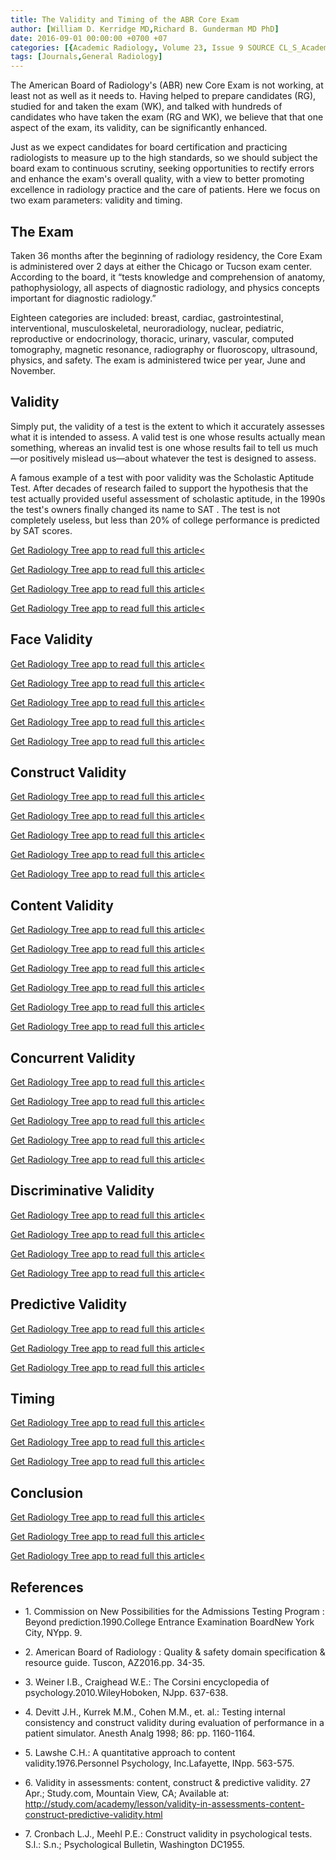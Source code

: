 ```yaml
---
title: The Validity and Timing of the ABR Core Exam
author: [William D. Kerridge MD,Richard B. Gunderman MD PhD]
date: 2016-09-01 00:00:00 +0700 +07
categories: [{Academic Radiology, Volume 23, Issue 9 SOURCE CL_S_AcademicRadiologyVolume23Issue9 1}]
tags: [Journals,General Radiology]
---
```

The American Board of Radiology's (ABR) new Core Exam is not working, at least not as well as it needs to. Having helped to prepare candidates (RG), studied for and taken the exam (WK), and talked with hundreds of candidates who have taken the exam (RG and WK), we believe that that one aspect of the exam, its validity, can be significantly enhanced.

Just as we expect candidates for board certification and practicing radiologists to measure up to the high standards, so we should subject the board exam to continuous scrutiny, seeking opportunities to rectify errors and enhance the exam's overall quality, with a view to better promoting excellence in radiology practice and the care of patients. Here we focus on two exam parameters: validity and timing.

## The Exam

Taken 36 months after the beginning of radiology residency, the Core Exam is administered over 2 days at either the Chicago or Tucson exam center. According to the board, it “tests knowledge and comprehension of anatomy, pathophysiology, all aspects of diagnostic radiology, and physics concepts important for diagnostic radiology.”

Eighteen categories are included: breast, cardiac, gastrointestinal, interventional, musculoskeletal, neuroradiology, nuclear, pediatric, reproductive or endocrinology, thoracic, urinary, vascular, computed tomography, magnetic resonance, radiography or fluoroscopy, ultrasound, physics, and safety. The exam is administered twice per year, June and November.

## Validity

Simply put, the validity of a test is the extent to which it accurately assesses what it is intended to assess. A valid test is one whose results actually mean something, whereas an invalid test is one whose results fail to tell us much—or positively mislead us—about whatever the test is designed to assess.

A famous example of a test with poor validity was the Scholastic Aptitude Test. After decades of research failed to support the hypothesis that the test actually provided useful assessment of scholastic aptitude, in the 1990s the test's owners finally changed its name to SAT . The test is not completely useless, but less than 20% of college performance is predicted by SAT scores.

[Get Radiology Tree app to read full this article<](https://clinicalpub.com/app)

[Get Radiology Tree app to read full this article<](https://clinicalpub.com/app)

[Get Radiology Tree app to read full this article<](https://clinicalpub.com/app)

[Get Radiology Tree app to read full this article<](https://clinicalpub.com/app)

## Face Validity

[Get Radiology Tree app to read full this article<](https://clinicalpub.com/app)

[Get Radiology Tree app to read full this article<](https://clinicalpub.com/app)

[Get Radiology Tree app to read full this article<](https://clinicalpub.com/app)

[Get Radiology Tree app to read full this article<](https://clinicalpub.com/app)

[Get Radiology Tree app to read full this article<](https://clinicalpub.com/app)

## Construct Validity

[Get Radiology Tree app to read full this article<](https://clinicalpub.com/app)

[Get Radiology Tree app to read full this article<](https://clinicalpub.com/app)

[Get Radiology Tree app to read full this article<](https://clinicalpub.com/app)

[Get Radiology Tree app to read full this article<](https://clinicalpub.com/app)

[Get Radiology Tree app to read full this article<](https://clinicalpub.com/app)

## Content Validity

[Get Radiology Tree app to read full this article<](https://clinicalpub.com/app)

[Get Radiology Tree app to read full this article<](https://clinicalpub.com/app)

[Get Radiology Tree app to read full this article<](https://clinicalpub.com/app)

[Get Radiology Tree app to read full this article<](https://clinicalpub.com/app)

[Get Radiology Tree app to read full this article<](https://clinicalpub.com/app)

[Get Radiology Tree app to read full this article<](https://clinicalpub.com/app)

## Concurrent Validity

[Get Radiology Tree app to read full this article<](https://clinicalpub.com/app)

[Get Radiology Tree app to read full this article<](https://clinicalpub.com/app)

[Get Radiology Tree app to read full this article<](https://clinicalpub.com/app)

[Get Radiology Tree app to read full this article<](https://clinicalpub.com/app)

[Get Radiology Tree app to read full this article<](https://clinicalpub.com/app)

## Discriminative Validity

[Get Radiology Tree app to read full this article<](https://clinicalpub.com/app)

[Get Radiology Tree app to read full this article<](https://clinicalpub.com/app)

[Get Radiology Tree app to read full this article<](https://clinicalpub.com/app)

[Get Radiology Tree app to read full this article<](https://clinicalpub.com/app)

## Predictive Validity

[Get Radiology Tree app to read full this article<](https://clinicalpub.com/app)

[Get Radiology Tree app to read full this article<](https://clinicalpub.com/app)

[Get Radiology Tree app to read full this article<](https://clinicalpub.com/app)

## Timing

[Get Radiology Tree app to read full this article<](https://clinicalpub.com/app)

[Get Radiology Tree app to read full this article<](https://clinicalpub.com/app)

[Get Radiology Tree app to read full this article<](https://clinicalpub.com/app)

## Conclusion

[Get Radiology Tree app to read full this article<](https://clinicalpub.com/app)

[Get Radiology Tree app to read full this article<](https://clinicalpub.com/app)

[Get Radiology Tree app to read full this article<](https://clinicalpub.com/app)

## References

- 1\. Commission on New Possibilities for the Admissions Testing Program : Beyond prediction.1990.College Entrance Examination BoardNew York City, NYpp. 9.


- 2\. American Board of Radiology : Quality & safety domain specification & resource guide. Tuscon, AZ2016.pp. 34-35.


- 3\. Weiner I.B., Craighead W.E.: The Corsini encyclopedia of psychology.2010.WileyHoboken, NJpp. 637-638.


- 4\. Devitt J.H., Kurrek M.M., Cohen M.M., et. al.: Testing internal consistency and construct validity during evaluation of performance in a patient simulator. Anesth Analg 1998; 86: pp. 1160-1164.


- 5\. Lawshe C.H.: A quantitative approach to content validity.1976.Personnel Psychology, Inc.Lafayette, INpp. 563-575.


- 6\.  Validity in assessments: content, construct & predictive validity. 27 Apr.; Study.com, Mountain View, CA; Available at: http://study.com/academy/lesson/validity-in-assessments-content-construct-predictive-validity.html

- 7\. Cronbach L.J., Meehl P.E.: Construct validity in psychological tests. S.l.: S.n.; Psychological Bulletin, Washington DC1955.